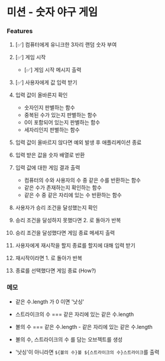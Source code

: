 # 미션 - 숫자 야구 게임

### Features

1. [✅] 컴퓨터에게 유니크한 3자리 랜덤 숫자 부여

2. [✅] 게임 시작

   - [✅] 게임 시작 메시지 출력

3. [✅] 사용자에게 값 입력 받기

4. 입력 값이 올바른지 확인

   - 숫자인지 판별하는 함수
   - 중복된 수가 있는지 판별하는 함수
   - 0이 포함되어 있는지 판별하는 함수
   - 세자리인지 판별하는 함수

5. 입력 값이 올바르지 않다면 예외 발생 후 애플리케이션 종료

6. 입력 받은 값을 숫자 배열로 반환

7. 입력 값에 대한 게임 결과 출력

   - 컴퓨터의 수와 사용자의 수 중 같은 수를 반환하는 함수
   - 같은 수가 존재하는지 확인하는 함수
   - 같은 수 중 같은 자리에 있는 수 반환하는 함수

8. 사용자가 승리 조건을 달성했는지 확인

9. 승리 조건을 달성하지 못했다면 2. 로 돌아가 반복

10. 승리 조건을 달성했다면 게임 종료 메세지 출력

11. 사용자에게 재시작을 할지 종료를 할지에 대해 입력 받기

12. 재시작이라면 1. 로 돌아가 반복

13. 종료를 선택했다면 게임 종료 (How?)

### 메모

- 같은 수.length 가 0 이면 '낫싱'
- 스트라이크의 수 === 같은 자리에 있는 같은 수.length
- 볼의 수 === 같은 수.length - 같은 자리에 있는 같은 수.length

- 볼의 수, 스트라이크의 수 를 담는 오브젝트를 생성
- '낫싱'이 아니라면 `${볼의 수}볼 ${스트라이크의 수}스트라이크`를 출력
